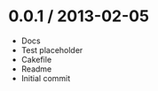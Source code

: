 0.0.1 / 2013-02-05
==================

  * Docs
  * Test placeholder
  * Cakefile
  * Readme
  * Initial commit